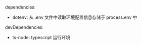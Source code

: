 dependencies:
- dotenv: 从 .env 文件中读取环境配置信息存储于 process.env 中

devDependencies:
- ts-node: typescript 运行环境